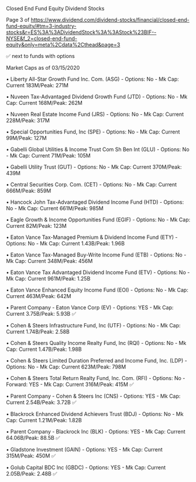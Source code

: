 Closed End Fund Equity Dividend Stocks

Page 3 of https://www.dividend.com/dividend-stocks/financial/closed-end-fund-equity/#tm=3-industry-stocks&r=ES%3A%3ADividendStock%3A%3AStock%23BIF--NYSE&f_2=closed-end-fund-equity&only=meta%2Cdata%2Cthead&page=3

✅ next to funds with options

Market Caps as of 03/15/2020

• Liberty All-Star Growth Fund Inc. Com. (ASG) - Options: No - Mk Cap: Current 183M/Peak: 271M

• Nuveen Tax-Advantaged Dividend Growth Fund (JTD) - Options: No - Mk Cap: Current 168M/Peak: 262M

• Nuveen Real Estate Income Fund (JRS) - Options: No - Mk Cap: Current 228M/Peak: 317M

• Special Opportunities Fund, Inc (SPE) - Options: No - Mk Cap: Current 99M/Peak: 127M

• Gabelli Global Utilities & Income Trust Com Sh Ben Int (GLU) - Options: No - Mk Cap: Current 71M/Peak: 105M

• Gabelli Utility Trust (GUT) - Options: No - Mk Cap: Current 370M/Peak: 439M

• Central Securities Corp. Com. (CET) - Options: No - Mk Cap: Current 666M/Peak: 859M

• Hancock John Tax-Advantaged Dividend Income Fund (HTD) - Options: No - Mk Cap: Current 661M/Peak: 985M

• Eagle Growth & Income Opportunities Fund (EGIF) - Options: No - Mk Cap: Current 82M/Peak: 123M

• Eaton Vance Tax-Managed Premium & Dividend Income Fund (ETY) - Options: No - Mk Cap: Current 1.43B/Peak: 1.96B

• Eaton Vance Tax-Managed Buy-Write Income Fund (ETB) - Options: No - Mk Cap: Current 348M/Peak: 456M

• Eaton Vance Tax Advantaged Dividend Income Fund (ETV) - Options: No - Mk Cap: Current 961M/Peak: 1.25B

• Eaton Vance Enhanced Equity Income Fund (EOI) - Options: No - Mk Cap: Current 463M/Peak: 642M

• Parent Company - Eaton Vance Corp (EV) - Options: YES - Mk Cap: Current 3.75B/Peak: 5.93B ✅

• Cohen & Steers Infrastructure Fund, Inc (UTF) - Options: No - Mk Cap: Current 1.74B/Peak: 2.58B

• Cohen & Steers Quality Income Realty Fund, Inc (RQI) - Options: No - Mk Cap: Current 1.47B/Peak: 1.98B

• Cohen & Steers Limited Duration Preferred and Income Fund, Inc. (LDP) - Options: No - Mk Cap: Current 623M/Peak: 798M

• Cohen & Steers Total Return Realty Fund, Inc. Com. (RFI) - Options: No - Forward: YES - Mk Cap: Current 316M/Peak: 415M ✅

• Parent Company - Cohen & Steers Inc (CNS) - Options: YES - Mk Cap: Current 2.54B/Peak: 3.72B ✅

• Blackrock Enhanced Dividend Achievers Trust (BDJ) - Options: No - Mk Cap: Current 1.21M/Peak: 1.82B

• Parent Company - Blackrock Inc (BLK) - Options: YES - Mk Cap: Current 64.06B/Peak: 88.5B ✅

• Gladstone Investment (GAIN) - Options: YES - Mk Cap: Current 315M/Peak: 450M ✅

• Golub Capital BDC Inc (GBDC) - Options: YES - Mk Cap: Current 2.05B/Peak: 2.48B ✅
